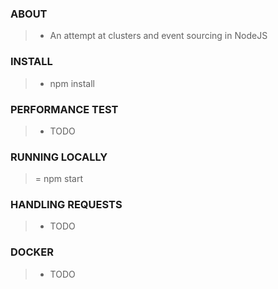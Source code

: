 ### ABOUT

> - An attempt at clusters and event sourcing in NodeJS

### INSTALL

> - npm install

### PERFORMANCE TEST

> - TODO

### RUNNING LOCALLY

> = npm start

### HANDLING REQUESTS

> - TODO

### DOCKER

> - TODO

